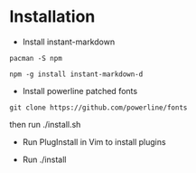 # Installation

- Install instant-markdown

`pacman -S npm`

`npm -g install instant-markdown-d`

- Install powerline patched fonts

`git clone https://github.com/powerline/fonts`

then run ./install.sh

- Run PlugInstall in Vim to install plugins

- Run ./install
